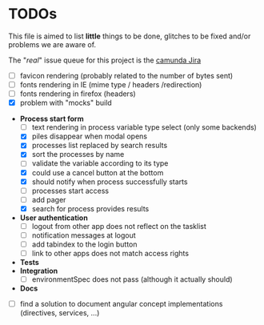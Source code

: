 # TODOs

This file is aimed to list __little__ things to be done, glitches to be fixed
and/or problems we are aware of.

The "_real_" issue queue for this project is the
[camunda Jira](https://app.camunda.com/jira/issues/?jql=project%20%3D%20CAM%20AND%20resolution%20%3D%20Unresolved%20AND%20fixVersion%20%3D%20%227.2.0%22%20AND%20component%20%3D%20tasklist%20AND%20text%20~%20%22tasklist%22%20ORDER%20BY%20assignee%20ASC%2C%20priority%20DESC)


 - [ ] favicon rendering (probably related to the number of bytes sent)
 - [ ] fonts rendering in IE (mime type / headers /redirection)
 - [ ] fonts rendering in firefox (headers)
 - [x] problem with "mocks" build
 - __Process start form__
   - [ ] text rendering in process variable type select (only some backends)
   - [x] piles disappear when modal opens
   - [x] processes list replaced by search results
   - [x] sort the processes by name
   - [ ] validate the variable according to its type
   - [x] could use a cancel button at the bottom
   - [x] should notify when process successfully starts
   - [ ] processes start access
   - [ ] add pager
   - [x] search for process provides results
 - __User authentication__
   - [ ] logout from other app does not reflect on the tasklist
   - [ ] notification messages at logout
   - [ ] add tabindex to the login button
   - [ ] link to other apps does not match access rights
 - __Tests__
  - __Integration__
    - [ ] environmentSpec does not pass (although it actually should)
 - __Docs__
  - [ ] find a solution to document angular concept implementations (directives, services, ...)
